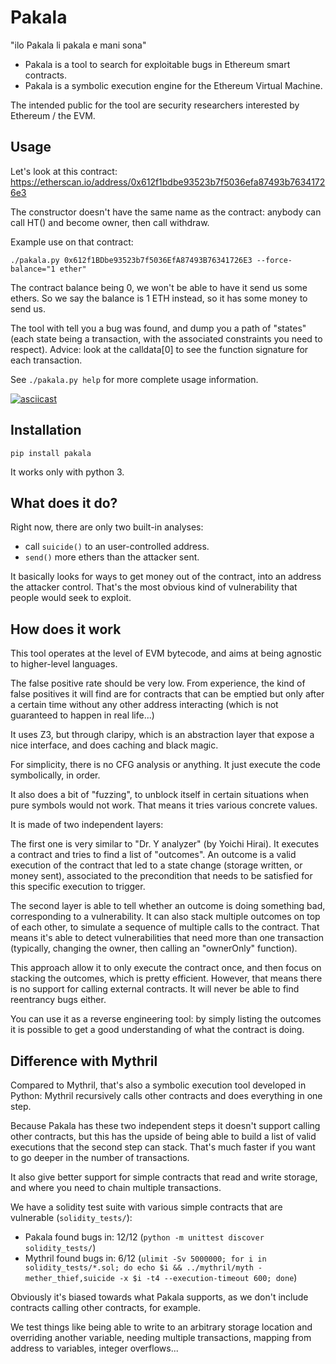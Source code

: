 Pakala
======

"ilo Pakala li pakala e mani sona"

* Pakala is a tool to search for exploitable bugs in Ethereum smart contracts.
* Pakala is a symbolic execution engine for the Ethereum Virtual Machine.

The intended public for the tool are security researchers interested by Ethereum / the EVM.

Usage
-----

Let's look at this contract: https://etherscan.io/address/0x612f1bdbe93523b7f5036efa87493b76341726e3

The constructor doesn't have the same name as the contract: anybody can call HT() and become owner,
then call withdraw.

Example use on that contract:

```
./pakala.py 0x612f1BDbe93523b7f5036EfA87493B76341726E3 --force-balance="1 ether"
```

The contract balance being 0, we won't be able to have it send us some ethers. So
we say the balance is 1 ETH instead, so it has some money to send us.

The tool with tell you a bug was found, and dump you a path of "states" (each state
being a transaction, with the associated constraints you need to respect).
Advice: look at the calldata[0] to see the function signature for each transaction.

See ``./pakala.py help`` for more complete usage information.

[![asciicast](https://asciinema.org/a/Z6gMwQ6yKrCsYS5MQhcVI8fYR.png)](https://asciinema.org/a/Z6gMwQ6yKrCsYS5MQhcVI8fYR)

Installation
------------

```
pip install pakala
```

It works only with python 3.

What does it do?
----------------

Right now, there are only two built-in analyses:

 * call ``suicide()`` to an user-controlled address.
 * ``send()`` more ethers than the attacker sent.

It basically looks for ways to get money out of the contract, into an address the
attacker control. That's the most obvious kind of vulnerability that people would
seek to exploit.

How does it work
----------------

This tool operates at the level of EVM bytecode, and aims at being
agnostic to higher-level languages.

The false positive rate should be very low. From experience, the kind of false
positives it will find are for contracts that can be emptied but only after a
certain time without any other address interacting
(which is not guaranteed to happen in real life...)

It uses Z3, but through claripy, which is an abstraction layer that expose a nice
interface, and does caching and black magic.

For simplicity, there is no CFG analysis or anything. It just execute the code symbolically, in order.

It also does a bit of "fuzzing", to unblock itself in certain situations when
pure symbols would not work. That means it tries various concrete values.

It is made of two independent layers:

The first one is very similar to "Dr. Y analyzer" (by Yoichi Hirai). It
executes a contract and tries to find a list of "outcomes".
An outcome is a valid execution of the contract that led to a state change
(storage written, or money sent), associated to the precondition that needs
to be satisfied for this specific execution to trigger.

The second layer is able to tell whether an outcome is doing something bad,
corresponding to a vulnerability.
It can also stack multiple outcomes on top of each other, to simulate a sequence
of multiple calls to the contract. That means it's able to detect vulnerabilities
that need more than one transaction (typically, changing the owner, then
calling an "ownerOnly" function).

This approach allow it to only execute the contract once, and then focus on stacking
the outcomes, which is pretty efficient. However, that means there is no support for
calling external contracts. It will never be able to find reentrancy bugs either.

You can use it as a reverse engineering tool: by simply listing the outcomes it
is possible to get a good understanding of what the contract is doing.

Difference with Mythril
-----------------------

Compared to Mythril, that's also a symbolic execution tool developed in Python: Mythril
recursively calls other contracts and does everything in one step.

Because Pakala has these two independent steps it doesn't support calling
other contracts, but this has the upside of being able to build a list of
valid executions that the second step can stack. That's much faster if you
want to go deeper in the number of transactions.

It also give better support for simple contracts that read and write storage,
and where you need to chain multiple transactions.

We have a solidity test suite with various simple contracts that are vulnerable (``solidity_tests/``):

* Pakala found bugs in: 12/12 (``python -m unittest discover solidity_tests/``)
* Mythril found bugs in: 6/12 (``ulimit -Sv 5000000; for i in solidity_tests/*.sol; do echo $i && ../mythril/myth -mether_thief,suicide -x $i -t4 --execution-timeout 600; done``)

Obviously it's biased towards what Pakala supports, as we don't include contracts calling other contracts, for example.

We test things like being able to write to an arbitrary storage location and overriding another
variable, needing multiple transactions, mapping from address to variables, integer overflows...

